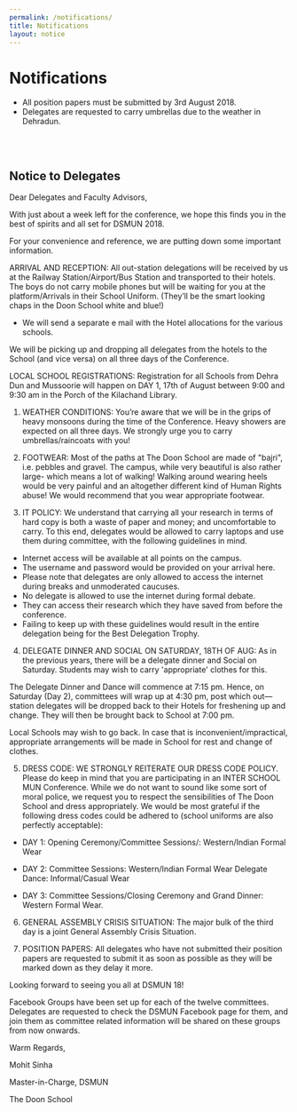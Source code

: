 ```yaml
---
permalink: /notifications/
title: Notifications
layout: notice
---
```


# Notifications

- All position papers must be submitted by <time datetime="2018-08-03">3rd August 2018</time>.
- Delegates are requested to carry umbrellas due to the weather in Dehradun.

<br>

<br>

## Notice to Delegates

Dear Delegates and Faculty Advisors,

With just about a week left for the conference, we hope this finds you in the best of spirits and all set for DSMUN 2018.

For your convenience and reference, we are putting down some important information.

ARRIVAL AND RECEPTION: All out-station delegations will be received by us at the Railway Station/Airport/Bus Station and transported to their hotels. The boys do not carry mobile phones but will be waiting for you at the platform/Arrivals in their School Uniform. (They’ll be the smart looking chaps in the Doon School white and blue!)

- We will send a separate e mail with the Hotel allocations for the various schools.

We will be picking up and dropping all delegates from the hotels to the School (and vice versa) on all three days of the Conference.

LOCAL SCHOOL REGISTRATIONS: Registration for all Schools from Dehra Dun and Mussoorie will happen on DAY 1, 17th of August between 9:00 and 9:30 am in the Porch of the Kilachand Library.

1. WEATHER CONDITIONS: You’re aware that we will be in the grips of heavy monsoons during the time of the Conference. Heavy showers are expected on all three days. We strongly urge you to carry umbrellas/raincoats with you!

2. FOOTWEAR: Most of the paths at The Doon School are made of "bajri", i.e. pebbles and gravel. The campus, while very beautiful is also rather large- which means a lot of walking! Walking around wearing heels would be very painful and an altogether different kind of Human Rights abuse! We would recommend that you wear appropriate footwear.

3. IT POLICY: We understand that carrying all your research in terms of hard copy is both a waste of paper and money; and uncomfortable to carry. To this end, delegates would be allowed to carry laptops and use them during committee, with the following guidelines in mind.

- Internet access will be available at all points on the campus.
- The username and password would be provided on your arrival here.
- Please note that delegates are only allowed to access the internet during breaks and unmoderated caucuses.
- No delegate is allowed to use the internet during formal debate.
- They can access their research which they have saved from before the conference.
- Failing to keep up with these guidelines would result in the entire delegation being for the Best Delegation Trophy.

4. DELEGATE DINNER AND SOCIAL ON SATURDAY, 18TH OF AUG: As in the previous years, there will be a delegate dinner and Social on Saturday. Students may wish to carry 'appropriate' clothes for this.

The Delegate Dinner and Dance will commence at 7:15 pm. Hence, on Saturday (Day 2), committees will wrap up at 4:30 pm, post which out—station delegates will be dropped back to their Hotels for freshening up and change. They will then be brought back to School at 7:00 pm.

Local Schools may wish to go back. In case that is inconvenient/impractical, appropriate arrangements will be made in School for rest and change of clothes.

5. DRESS CODE: WE STRONGLY REITERATE OUR DRESS CODE POLICY. Please do keep in mind that you are participating in an INTER SCHOOL MUN Conference. While we do not want to sound like some sort of moral police, we request you to respect the sensibilities of The Doon School and dress appropriately. We would be most grateful if the following dress codes could be adhered to (school uniforms are also perfectly acceptable):

  - DAY 1: Opening Ceremony/Committee Sessions/: Western/Indian Formal Wear

  - DAY 2: Committee Sessions: Western/Indian Formal Wear
  Delegate Dance: Informal/Casual Wear

  - DAY 3: Committee Sessions/Closing Ceremony and Grand Dinner: Western Formal Wear.

6. GENERAL ASSEMBLY CRISIS SITUATION: The major bulk of the third day is a joint General Assembly Crisis Situation.

7. POSITION PAPERS: All delegates who have not submitted their position papers are requested to submit it as soon as possible as they will be marked down as they delay it more.

Looking forward to seeing you all at DSMUN 18!

Facebook Groups have been set up for each of the twelve committees. Delegates are requested to check the DSMUN Facebook page for them, and join them as committee related information will be shared on these groups from now onwards.

Warm Regards,

Mohit Sinha

Master-in-Charge, DSMUN

The Doon School
